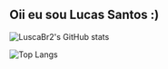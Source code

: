 ## Oii eu sou Lucas Santos :)

![LuscaBr2's GitHub stats](https://github-readme-stats.vercel.app/api?username=luscaBr2&show_icons=true&theme=transparent)

![Top Langs](https://github-readme-stats.vercel.app/api/top-langs/?username=luscaBr2&layout=compact)

